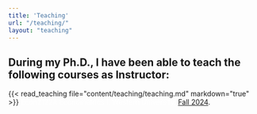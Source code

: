 ```yaml
---
title: 'Teaching'
url: "/teaching/"
layout: "teaching"
---
```


## During my Ph.D., I have been able to teach the following courses as Instructor:

{{< read_teaching file="content/teaching/teaching.md" markdown="true" >}}
<span style="color:white">Econ2122A Econometrics I. Western University. [Fall 2024](/syllabus/Econ2122A_002_Martinez_Fall_24.pdf)</span>.